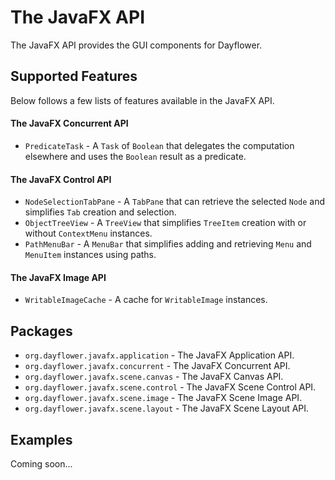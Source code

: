 The JavaFX API
=============
The JavaFX API provides the GUI components for Dayflower.

Supported Features
------------------
Below follows a few lists of features available in the JavaFX API.

#### The JavaFX Concurrent API
* `PredicateTask` - A `Task` of `Boolean` that delegates the computation elsewhere and uses the `Boolean` result as a predicate.

#### The JavaFX Control API
* `NodeSelectionTabPane` - A `TabPane` that can retrieve the selected `Node` and simplifies `Tab` creation and selection.
* `ObjectTreeView` - A `TreeView` that simplifies `TreeItem` creation with or without `ContextMenu` instances.
* `PathMenuBar` - A `MenuBar` that simplifies adding and retrieving `Menu` and `MenuItem` instances using paths.

#### The JavaFX Image API
* `WritableImageCache` - A cache for `WritableImage` instances.

Packages
--------
* `org.dayflower.javafx.application` - The JavaFX Application API.
* `org.dayflower.javafx.concurrent` - The JavaFX Concurrent API.
* `org.dayflower.javafx.scene.canvas` - The JavaFX Canvas API.
* `org.dayflower.javafx.scene.control` - The JavaFX Scene Control API.
* `org.dayflower.javafx.scene.image` - The JavaFX Scene Image API.
* `org.dayflower.javafx.scene.layout` - The JavaFX Scene Layout API.

Examples
--------
Coming soon...
